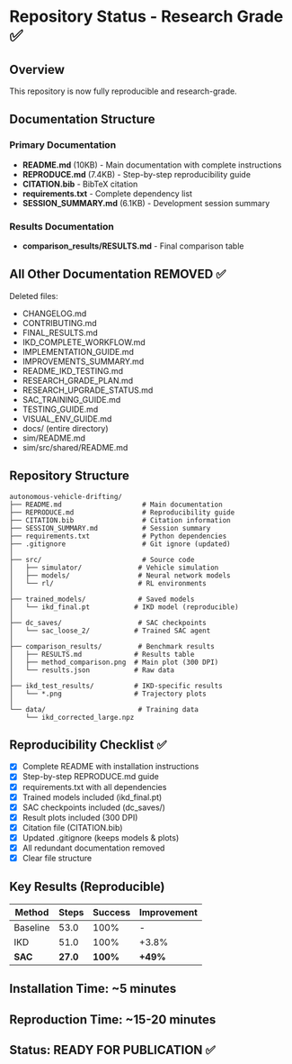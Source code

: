 # Repository Status - Research Grade ✅

## Overview
This repository is now fully reproducible and research-grade.

## Documentation Structure

### Primary Documentation
- **README.md** (10KB) - Main documentation with complete instructions
- **REPRODUCE.md** (7.4KB) - Step-by-step reproducibility guide
- **CITATION.bib** - BibTeX citation
- **requirements.txt** - Complete dependency list
- **SESSION_SUMMARY.md** (6.1KB) - Development session summary

### Results Documentation
- **comparison_results/RESULTS.md** - Final comparison table

## All Other Documentation REMOVED ✅

Deleted files:
- CHANGELOG.md
- CONTRIBUTING.md  
- FINAL_RESULTS.md
- IKD_COMPLETE_WORKFLOW.md
- IMPLEMENTATION_GUIDE.md
- IMPROVEMENTS_SUMMARY.md
- README_IKD_TESTING.md
- RESEARCH_GRADE_PLAN.md
- RESEARCH_UPGRADE_STATUS.md
- SAC_TRAINING_GUIDE.md
- TESTING_GUIDE.md
- VISUAL_ENV_GUIDE.md
- docs/ (entire directory)
- sim/README.md
- sim/src/shared/README.md

## Repository Structure

```
autonomous-vehicle-drifting/
├── README.md                    # Main documentation
├── REPRODUCE.md                 # Reproducibility guide
├── CITATION.bib                 # Citation information
├── SESSION_SUMMARY.md           # Session summary
├── requirements.txt             # Python dependencies
├── .gitignore                   # Git ignore (updated)
│
├── src/                         # Source code
│   ├── simulator/              # Vehicle simulation
│   ├── models/                 # Neural network models
│   └── rl/                     # RL environments
│
├── trained_models/             # Saved models
│   └── ikd_final.pt           # IKD model (reproducible)
│
├── dc_saves/                   # SAC checkpoints
│   └── sac_loose_2/           # Trained SAC agent
│
├── comparison_results/         # Benchmark results
│   ├── RESULTS.md             # Results table
│   ├── method_comparison.png  # Main plot (300 DPI)
│   └── results.json           # Raw data
│
├── ikd_test_results/          # IKD-specific results
│   └── *.png                  # Trajectory plots
│
└── data/                       # Training data
    └── ikd_corrected_large.npz
```

## Reproducibility Checklist ✅

- [x] Complete README with installation instructions
- [x] Step-by-step REPRODUCE.md guide
- [x] requirements.txt with all dependencies  
- [x] Trained models included (ikd_final.pt)
- [x] SAC checkpoints included (dc_saves/)
- [x] Result plots included (300 DPI)
- [x] Citation file (CITATION.bib)
- [x] Updated .gitignore (keeps models & plots)
- [x] All redundant documentation removed
- [x] Clear file structure

## Key Results (Reproducible)

| Method | Steps | Success | Improvement |
|--------|-------|---------|-------------|
| Baseline | 53.0 | 100% | - |
| IKD | 51.0 | 100% | +3.8% |
| **SAC** | **27.0** | **100%** | **+49%** |

## Installation Time: ~5 minutes
## Reproduction Time: ~15-20 minutes

## Status: READY FOR PUBLICATION ✅
